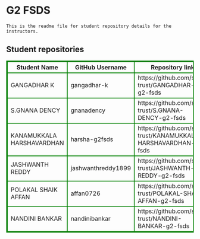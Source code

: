 # G2 FSDS
    This is the readme file for student repository details for the instructors.
## Student repositories 
<table style="border : 2px solid green; width:100%;">
<tr >
<th style="border : 2px solid green;">Student Name</th>
<th style="border : 2px solid green;">GitHub Username</th>
<th style="border : 2px solid green;">Repository link</th>
</tr>
<tr style="border : 2px solid green;">
<td style="border : 2px solid green;">GANGADHAR K</td> 

<td style="border : 2px solid green;">gangadhar-k</td> 

<td style="border : 2px solid green;">https://github.com/sure-trust/GANGADHAR-K-g2-fsds</td> 
</tr>

<tr style="border : 2px solid green;">
<td style="border : 2px solid green;">S.GNANA DENCY</td> 

<td style="border : 2px solid green;">gnanadency</td> 

<td style="border : 2px solid green;">https://github.com/sure-trust/S.GNANA-DENCY-g2-fsds</td> 
</tr>

<tr style="border : 2px solid green;">
<td style="border : 2px solid green;">KANAMUKKALA HARSHAVARDHAN</td> 

<td style="border : 2px solid green;">harsha-g2fsds</td> 

<td style="border : 2px solid green;">https://github.com/sure-trust/KANAMUKKALA-HARSHAVARDHAN-g2-fsds</td> 
</tr>

<tr style="border : 2px solid green;">
<td style="border : 2px solid green;">JASHWANTH REDDY</td> 

<td style="border : 2px solid green;">jashwanthreddy1899</td> 

<td style="border : 2px solid green;">https://github.com/sure-trust/JASHWANTH-REDDY-g2-fsds</td> 
</tr>

<tr style="border : 2px solid green;">
<td style="border : 2px solid green;">POLAKAL SHAIK AFFAN</td> 

<td style="border : 2px solid green;">affan0726</td> 

<td style="border : 2px solid green;">https://github.com/sure-trust/POLAKAL-SHAIK-AFFAN-g2-fsds</td> 
</tr>

<tr style="border : 2px solid green;">
<td style="border : 2px solid green;">NANDINI BANKAR</td> 

<td style="border : 2px solid green;">nandinibankar</td> 

<td style="border : 2px solid green;">https://github.com/sure-trust/NANDINI-BANKAR-g2-fsds</td> 
</tr>
